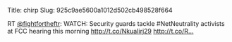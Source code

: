 Title: chirp
Slug: 925c9ae5600a1012d502cb498528f664

RT <a href="http://twitter.com/fightfortheftr">@fightfortheftr</a>: WATCH: Security guards tackle #NetNeutrality activists at FCC hearing this morning <a href="http://t.co/NkuaIirj29">http://t.co/NkuaIirj29</a> <a href="http://t.co/R…">http://t.co/R…</a>
